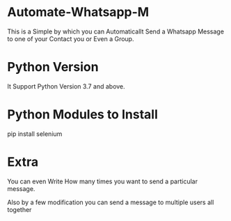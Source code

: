 # Automate-Whatsapp-M
This is a Simple by which you can Automaticallt Send a Whatsapp Message to one of your Contact you or Even a Group.

# Python Version
It Support Python Version 3.7 and above.

# Python Modules to Install
pip install selenium

# Extra
 You can even Write How many times you want to send a particular message.
 
 
 Also by a few modification you can send a message to multiple users all together

